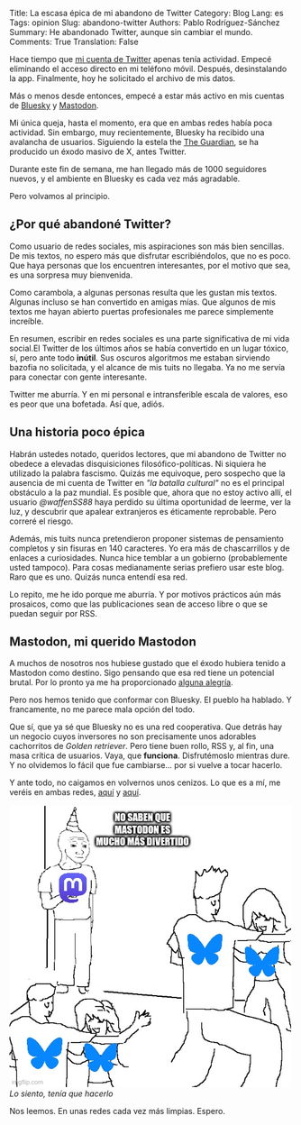Title: La escasa épica de mi abandono de Twitter
Category: Blog
Lang: es
Tags: opinion
Slug: abandono-twitter
Authors: Pablo Rodríguez-Sánchez
Summary: He abandonado Twitter, aunque sin cambiar el mundo.
Comments: True
Translation: False

Hace tiempo que [mi cuenta de Twitter](http://twitter.com/DonMostrenco) apenas tenía actividad.
Empecé eliminando el acceso directo en mi teléfono móvil.
Después, desinstalando la app.
Finalmente, hoy he solicitado el archivo de mis datos.

Más o menos desde entonces, empecé a estar más activo en mis cuentas de [Bluesky](https://bsky.app/profile/pabrod.bsky.social) y [Mastodon](https://paquita.masto.host/@DonMostrenco).

Mi única queja, hasta el momento, era que en ambas redes había poca actividad.
Sin embargo, muy recientemente, Bluesky ha recibido una avalancha de usuarios.
Siguiendo la estela the [The Guardian](https://www.theguardian.com/media/2024/nov/13/the-guardian-no-longer-post-on-x-twitter-elon-musk), se ha producido un éxodo masivo de X, antes Twitter.

Durante este fin de semana, me han llegado más de 1000 seguidores nuevos, y el ambiente en Bluesky es cada vez más agradable.

Pero volvamos al principio.

## ¿Por qué abandoné Twitter?
Como usuario de redes sociales, mis aspiraciones son más bien sencillas.
De mis textos, no espero más que disfrutar escribiéndolos, que no es poco.
Que haya personas que los encuentren interesantes, por el motivo que sea, es una sorpresa muy bienvenida.

Como carambola, a algunas personas resulta que les gustan mis textos.
Algunas incluso se han convertido en amigas mías.
Que algunos de mis textos me hayan abierto puertas profesionales me parece simplemente increíble.

En resumen, escribir en redes sociales es una parte significativa de mi vida social.El Twitter de los últimos años se había convertido en un lugar tóxico, sí, pero ante todo **inútil**.
Sus oscuros algoritmos me estaban sirviendo bazofia no solicitada, y el alcance de mis tuits no llegaba.
Ya no me servía para conectar con gente interesante.

Twitter me aburría.
Y en mi personal e intransferible escala de valores, eso es peor que una bofetada.
Así que, adiós.

## Una historia poco épica
Habrán ustedes notado, queridos lectores, que mi abandono de Twitter no obedece a elevadas disquisiciones filosófico-políticas.
Ni siquiera he utilizado la palabra fascismo.
Quizás me equivoque, pero sospecho que la ausencia de mi cuenta de Twitter en _"la batalla cultural"_ no es el principal obstáculo a la paz mundial.
Es posible que, ahora que no estoy activo allí, el usuario _@waffenSS88_ haya perdido su última oportunidad de leerme, ver la luz, y descubrir que apalear extranjeros es éticamente reprobable.
Pero correré el riesgo.

Además, mis tuits nunca pretendieron proponer sistemas de pensamiento completos y sin fisuras en 140 caracteres.
Yo era más de chascarrillos y de enlaces a curiosidades.
Nunca hice temblar a un gobierno (probablemente usted tampoco).
Para cosas medianamente serias prefiero usar este blog.
Raro que es uno.
Quizás nunca entendí esa red.

Lo repito, me he ido porque me aburría.
Y por motivos prácticos aún más prosaicos, como que las publicaciones sean de acceso libre o que se puedan seguir por RSS.

## Mastodon, mi querido Mastodon
A muchos de nosotros nos hubiese gustado que el éxodo hubiera tenido a Mastodon como destino.
Sigo pensando que esa red tiene un potencial brutal.
Por lo pronto ya me ha proporcionado [alguna alegría]({filename}2024-10-30%20documentos-rne.md).

Pero nos hemos tenido que conformar con Bluesky.
El pueblo ha hablado.
Y francamente, no me parece mala opción del todo.

Que sí, que ya sé que Bluesky no es una red cooperativa.
Que detrás hay un negocio cuyos inversores no son precisamente unos adorables cachorritos de _Golden retriever_.
Pero tiene buen rollo, RSS y, al fin, una masa crítica de usuarios.
Vaya, que **funciona**.
Disfrutémoslo mientras dure.
Y no olvidemos lo fácil que fue cambiarse... por si vuelve a tocar hacerlo.

Y ante todo, no caigamos en volvernos unos cenizos.
Lo que es a mí, me veréis en ambas redes, [aquí](https://bsky.app/profile/pabrod.bsky.social) y [aquí](https://paquita.masto.host/@DonMostrenco).

![Lo siento, tenía que hacerlo](images/2024-11/bluesky.jpg)
*Lo siento, tenía que hacerlo*

Nos leemos.
En unas redes cada vez más limpias.
Espero.
